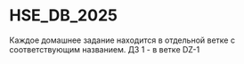 # HSE_DB_2025
Каждое домашнее задание находится в отдельной ветке с соответствующим названием. ДЗ 1 - в ветке DZ-1
